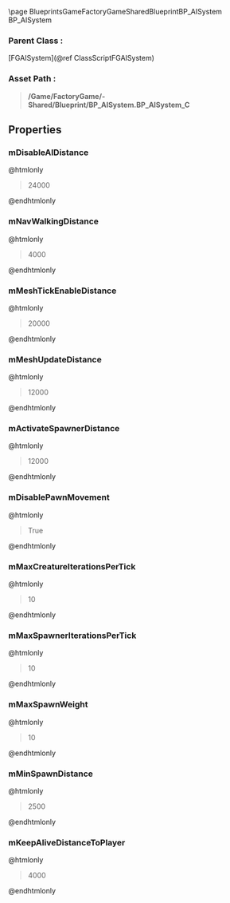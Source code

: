 \page BlueprintsGameFactoryGameSharedBlueprintBP_AISystem BP_AISystem
### Parent Class :
[FGAISystem](@ref ClassScriptFGAISystem)
### Asset Path :
<b><blockquote>/Game/FactoryGame/-Shared/Blueprint/BP_AISystem.BP_AISystem_C</blockquote></b>
## Properties

### mDisableAIDistance
@htmlonly
<blockquote>24000</blockquote>
@endhtmlonly

### mNavWalkingDistance
@htmlonly
<blockquote>4000</blockquote>
@endhtmlonly

### mMeshTickEnableDistance
@htmlonly
<blockquote>20000</blockquote>
@endhtmlonly

### mMeshUpdateDistance
@htmlonly
<blockquote>12000</blockquote>
@endhtmlonly

### mActivateSpawnerDistance
@htmlonly
<blockquote>12000</blockquote>
@endhtmlonly

### mDisablePawnMovement
@htmlonly
<blockquote>True</blockquote>
@endhtmlonly

### mMaxCreatureIterationsPerTick
@htmlonly
<blockquote>10</blockquote>
@endhtmlonly

### mMaxSpawnerIterationsPerTick
@htmlonly
<blockquote>10</blockquote>
@endhtmlonly

### mMaxSpawnWeight
@htmlonly
<blockquote>10</blockquote>
@endhtmlonly

### mMinSpawnDistance
@htmlonly
<blockquote>2500</blockquote>
@endhtmlonly

### mKeepAliveDistanceToPlayer
@htmlonly
<blockquote>4000</blockquote>
@endhtmlonly

